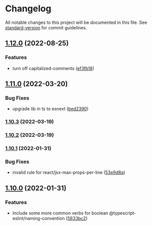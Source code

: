 # Changelog

All notable changes to this project will be documented in this file. See [standard-version](https://github.com/conventional-changelog/standard-version) for commit guidelines.

## [1.12.0](https://github.com/michchan/eslint-config/compare/v1.11.0...v1.12.0) (2022-08-25)


### Features

* turn off capitalized-comments ([ef3fb18](https://github.com/michchan/eslint-config/commit/ef3fb1852f6277097bbbbc0502064991ed8971a0))

## [1.11.0](https://github.com/michchan/eslint-config/compare/v1.10.3...v1.11.0) (2022-03-20)


### Bug Fixes

* upgrade lib in ts to esnext ([bed2390](https://github.com/michchan/eslint-config/commit/bed239064275a2b57407a857ada9e008ccf0868b))

### [1.10.3](https://github.com/michchan/eslint-config/compare/v1.10.2...v1.10.3) (2022-03-19)

### [1.10.2](https://github.com/michchan/eslint-config/compare/v1.10.1...v1.10.2) (2022-03-19)

### [1.10.1](https://github.com/michchan/eslint-config/compare/v1.10.0...v1.10.1) (2022-01-31)


### Bug Fixes

* invalid rule for react/jsx-max-props-per-line ([53e9d8a](https://github.com/michchan/eslint-config/commit/53e9d8a096b74f279d9270978f87512afc80541f))

## [1.10.0](https://github.com/michchan/eslint-config/compare/v1.9.0...v1.10.0) (2022-01-31)


### Features

* Include some more common verbs for boolean @typescript-eslint/naming-convention ([5833bc2](https://github.com/michchan/eslint-config/commit/5833bc239ba35c1dcaf6118bc031ba02fee03d7a))
